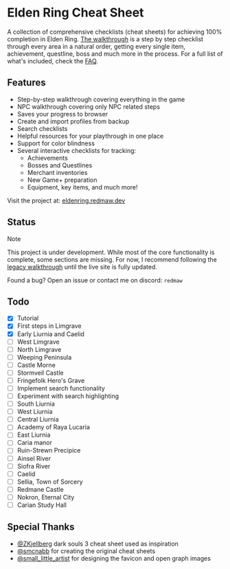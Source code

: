 # Elden Ring Cheat Sheet

A collection of comprehensive checklists (cheat sheets) for achieving 100% completion in Elden Ring.
[The walkthrough](https://eldenring.redmaw.dev/sheets/walkthrough) is a step by step checklist through every area in a natural order, getting every single item, achievement, questline, boss and much more in the process. For a full list of what's included, check the [FAQ](https://eldenring.redmaw.dev/#included).

## Features

- Step-by-step walkthrough covering everything in the game
- NPC walkthrough covering only NPC related steps
- Saves your progress to browser
- Create and import profiles from backup
- Search checklists
- Helpful resources for your playthrough in one place
- Support for color blindness
- Several interactive checklists for tracking:
  - Achievements
  - Bosses and Questlines
  - Merchant inventories
  - New Game+ preparation
  - Equipment, key items, and much more!

Visit the project at: [eldenring.redmaw.dev](https://eldenring.redmaw.dev)

## Status

> [!NOTE]
> This project is under development. While most of the core functionality is complete, some sections are missing.
> For now, I recommend following the [legacy walkthrough](https://rdmaw.github.io/temp-er-cheat-sheet/) until the live site is fully updated.

Found a bug? Open an issue or contact me on discord: `redmaw`

## Todo

- [x] Tutorial 
- [x] First steps in Limgrave 
- [x] Early Liurnia and Caelid
- [ ] West Limgrave
- [ ] North Limgrave
- [ ] Weeping Peninsula
- [ ] Castle Morne
- [ ] Stormveil Castle
- [ ] Fringefolk Hero's Grave
- [ ] Implement search functionality
- [ ] Experiment with search highlighting
- [ ] South Liurnia
- [ ] West Liurnia
- [ ] Central Liurnia
- [ ] Academy of Raya Lucaria
- [ ] East Liurnia
- [ ] Caria manor
- [ ] Ruin-Strewn Precipice
- [ ] Ainsel River
- [ ] Siofra River
- [ ] Caelid
- [ ] Sellia, Town of Sorcery
- [ ] Redmane Castle
- [ ] Nokron, Eternal City
- [ ] Carian Study Hall

## Special Thanks

- [@ZKjellberg](https://github.com/zkjellberg) dark souls 3 cheat sheet used as inspiration
- [@smcnabb](https://github.com/smcnabb) for creating the original cheat sheets
- [@small_little_artist](https://smalllittleartist.carrd.co) for designing the favicon and open graph images
